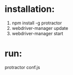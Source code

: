 # installation:
1. npm install -g protractor
2. webdriver-manager update
3. webdriver-manager start

# run:
protractor conf.js